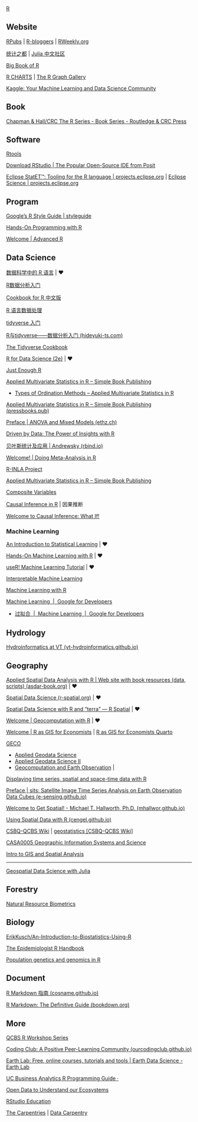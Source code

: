 
[R](https://mirrors.tuna.tsinghua.edu.cn/CRAN/bin/windows/base/)

## Website

[RPubs](https://rpubs.com/) | [R-bloggers](https://www.r-bloggers.com/) | [RWeekly.org](https://rweekly.org/)

[统计之都](https://cosx.org/) | [Julia 中文社区](https://cn.julialang.org/)

[Big Book of R](https://www.bigbookofr.com/)

[R CHARTS](https://r-charts.com/) | [The R Graph Gallery](https://r-graph-gallery.com/)

[Kaggle: Your Machine Learning and Data Science Community](https://www.kaggle.com/)

## Book

[Chapman & Hall/CRC The R Series - Book Series - Routledge & CRC Press](https://www.routledge.com/Chapman--HallCRC-The-R-Series/book-series/CRCTHERSER)

## Software

[Rtools](https://mirrors.tuna.tsinghua.edu.cn/CRAN/bin/windows/Rtools/) 

[Download RStudio | The Popular Open-Source IDE from Posit](https://posit.co/products/open-source/rstudio/)

[Eclipse StatET™: Tooling for the R language | projects.eclipse.org](https://projects.eclipse.org/projects/science.statet) | [Eclipse Science | projects.eclipse.org](https://projects.eclipse.org/projects/science)

## Program

[Google’s R Style Guide | styleguide](https://google.github.io/styleguide/Rguide.html)

[Hands-On Programming with R](https://rstudio-education.github.io/hopr/)

[Welcome | Advanced R](https://adv-r.hadley.nz/)

## Data Science

[数据科学中的 R 语言](https://bookdown.org/wangminjie/R4DS/) | ♥

[R数据分析入门](https://bookdown.org/lhe/a-quick-start-on-data-analysis-in-r/)

[Cookbook for R 中文版](https://openbiox.github.io/Cookbook-for-R-Chinese/)

[R 语言数据处理](https://bookdown.org/zhongyufei/Data-Handling-in-R/)

[tidyverse 入门](https://socimh.github.io/intro2tidy/)

[R与tidyverse——数据分析入门 (hideyuki-ts.com)](https://hideyuki-ts.com/r-and-tidyverse-book/index.html)

[The Tidyverse Cookbook](https://rstudio-education.github.io/tidyverse-cookbook/)

[R for Data Science (2e)](https://r4ds.hadley.nz/) | ♥

[Just Enough R](https://benwhalley.github.io/just-enough-r/)

[Applied Multivariate Statistics in R – Simple Book Publishing](https://uw.pressbooks.pub/appliedmultivariatestatistics/)

- [Types of Ordination Methods – Applied Multivariate Statistics in R](https://uw.pressbooks.pub/appliedmultivariatestatistics/chapter/types-of-ordination-methods/)

[Applied Multivariate Statistics in R – Simple Book Publishing (pressbooks.pub)](https://uw.pressbooks.pub/appliedmultivariatestatistics/)

[Preface | ANOVA and Mixed Models (ethz.ch)](https://people.math.ethz.ch/~meier/teaching/anova/index.html)

[Driven by Data: The Power of Insights with R](https://liamamilin.github.io/Driven-by-Data-The-Power-of-Insights-with-R/)

[贝叶斯统计及应用 | Andrewsky (rbind.io)](https://andrewwang.rbind.io/courses/bayesian_statistics/)

[Welcome! | Doing Meta-Analysis in R](https://bookdown.org/MathiasHarrer/Doing_Meta_Analysis_in_R/)

[R-INLA Project](https://www.r-inla.org/)

[Applied Multivariate Statistics in R – Simple Book Publishing](https://uw.pressbooks.pub/appliedmultivariatestatistics/)

[Composite Variables](https://jslefche.github.io/sem_book/)

[Causal Inference in R](https://www.r-causal.org/) | 因果推断

[Welcome to Causal Inference: What If!](https://causalai.github.io/what-if/index.html)

### Machine Learning

[An Introduction to Statistical Learning](https://www.statlearning.com/) | ♥

[Hands-On Machine Learning with R](https://bradleyboehmke.github.io/HOML/) | ♥

[useR! Machine Learning Tutorial](https://koalaverse.github.io/machine-learning-in-R/) | ♥

[Interpretable Machine Learning](https://christophm.github.io/interpretable-ml-book/)

[Machine Learning with R](https://fderyckel.github.io/machinelearningwithr/)

[Machine Learning  |  Google for Developers](https://developers.google.cn/machine-learning?hl=zh-cn)

- [过拟合  |  Machine Learning  |  Google for Developers](https://developers.google.cn/machine-learning/crash-course/overfitting/overfitting?hl=zh-cn)

## Hydrology

[Hydroinformatics at VT (vt-hydroinformatics.github.io)](https://vt-hydroinformatics.github.io/)

## Geography

[Applied Spatial Data Analysis with R | Web site with book resources (data, scripts) (asdar-book.org)](https://asdar-book.org/) | ♥

[Spatial Data Science (r-spatial.org)](https://r-spatial.org/book/) | ♥

[Spatial Data Science with R and “terra” — R Spatial](https://www.rspatial.org/#) | ♥

[Welcome | Geocomputation with R](https://r.geocompx.org/) | ♥

[Welcome | R as GIS for Economists](https://tmieno2.github.io/R-as-GIS-for-Economists/) | [R as GIS for Economists Quarto](https://tmieno2.github.io/R-as-GIS-for-Economists-Quarto/)

[GECO](https://github.com/geco-bern)

- [Applied Geodata Science](https://geco-bern.github.io/agds/)
- [Applied Geodata Science II](https://geco-bern.github.io/agds2_course/)
- [Geocomputation and Earth Observation](https://geco-group.org/) | 

[Displaying time series, spatial and space-time data with R](https://oscarperpinan.github.io/bookvis/)

[Preface | sits: Satellite Image Time Series Analysis on Earth Observation Data Cubes (e-sensing.github.io)](https://e-sensing.github.io/sitsbook/)

[Welcome to Get Spatial! - Michael T. Hallworth, Ph.D. (mhallwor.github.io)](https://mhallwor.github.io/_pages/welcome)

[Using Spatial Data with R (cengel.github.io)](https://cengel.github.io/R-spatial/)

[CSBQ-QCBS Wiki](https://wiki.qcbs.ca/start) | [geostatistics [CSBQ-QCBS Wiki]](https://wiki.qcbs.ca/geostatistics)

[CASA0005 Geographic Information Systems and Science](https://andrewmaclachlan.github.io/CASA0005repo/)

[Intro to GIS and Spatial Analysis](https://mgimond.github.io/Spatial/index.html)

------

[Geospatial Data Science with Julia](https://juliaearth.github.io/geospatial-data-science-with-julia/)

## Forestry

[Natural Resource Biometrics](https://oakmissouri.org/nrbiometrics/)

## Biology

[ErikKusch/An-Introduction-to-Biostatistics-Using-R](https://github.com/ErikKusch/An-Introduction-to-Biostatistics-Using-R)

[The Epidemiologist R Handbook](https://epirhandbook.com/en/index.html)

[Population genetics and genomics in R](https://grunwaldlab.github.io/Population_Genetics_in_R/index.html)

## Document

[R Markdown 指南 (cosname.github.io)](https://cosname.github.io/rmarkdown-guide/)

[R Markdown: The Definitive Guide (bookdown.org)](https://bookdown.org/yihui/rmarkdown/)

## More

[QCBS R Workshop Series](https://r.qcbs.ca/)

[Coding Club: A Positive Peer-Learning Community (ourcodingclub.github.io)](https://ourcodingclub.github.io/)

[Earth Lab: Free, online courses, tutorials and tools | Earth Data Science - Earth Lab](https://www.earthdatascience.org/)

[UC Business Analytics R Programming Guide ·](https://uc-r.github.io/)

[Open Data to Understand our Ecosystems](https://www.neonscience.org/)

[RStudio Education](https://education.rstudio.com/)

[The Carpentries](https://carpentries.org/) | [Data Carpentry](https://datacarpentry.org/)